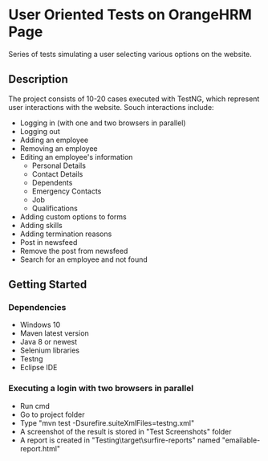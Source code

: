 # User Oriented Tests on OrangeHRM Page

Series of tests simulating a user selecting various options on the website.

## Description

The project consists of 10-20 cases executed with TestNG, which represent user interactions with the website. Souch interactions include:

* Logging in (with one and two browsers in parallel)
* Logging out
* Adding an employee
* Removing an employee
* Editing an employee's information
    * Personal Details
    * Contact Details
    * Dependents
    * Emergency Contacts
    * Job
    * Qualifications
* Adding custom options to forms
* Adding skills
* Adding termination reasons
* Post in newsfeed
* Remove the post from newsfeed
* Search for an employee and not found

## Getting Started

### Dependencies

* Windows 10
* Maven latest version
* Java 8 or newest
* Selenium libraries
* Testng
* Eclipse IDE

### Executing a login with two browsers in parallel

* Run cmd
* Go to project folder
* Type "mvn test -Dsurefire.suiteXmlFiles=testng.xml"
* A screenshot of the result is stored in "Test Screenshots" folder
* A report is created in "Testing\target\surfire-reports" named "emailable-report.html"